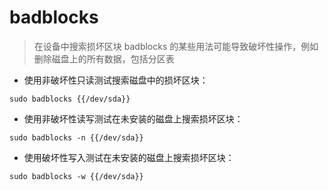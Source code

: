 # badblocks

> 在设备中搜索损坏区块
> badblocks 的某些用法可能导致破坏性操作，例如删除磁盘上的所有数据，包括分区表

- 使用非破坏性只读测试搜索磁盘中的损坏区块：

`sudo badblocks {{/dev/sda}}`

- 使用非破坏性读写测试在未安装的磁盘上搜索损坏区块：

`sudo badblocks -n {{/dev/sda}}`

- 使用破坏性写入测试在未安装的磁盘上搜索损坏区块：

`sudo badblocks -w {{/dev/sda}}`

[#]: contributors: ([Datura stramonium L.])